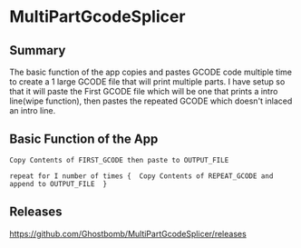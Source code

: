 # MultiPartGcodeSplicer
## Summary

The basic function of the app copies and pastes GCODE code multiple time to create a 1 large GCODE file that will print multiple parts. I have setup so that it will paste the First GCODE file which will be one that prints a intro line(wipe function), then pastes the repeated GCODE which doesn't inlaced an intro line.

## Basic Function of the App
```
Copy Contents of FIRST_GCODE then paste to OUTPUT_FILE

repeat for I number of times {  Copy Contents of REPEAT_GCODE and append to OUTPUT_FILE  }
```

## Releases
https://github.com/Ghostbomb/MultiPartGcodeSplicer/releases
